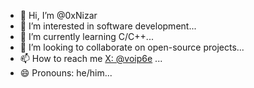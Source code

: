 - 👋 Hi, I’m @0xNizar
- 👀 I’m interested in software development...
- 🌱 I’m currently learning C/C++...
- 💞️ I’m looking to collaborate on open-source projects...
- 📫 How to reach me [X: @voip6e](https://x.com/voip6e) ...
- 😄 Pronouns: he/him...

<!---
0xNizar/0xNizar is a ✨ special ✨ repository because its `README.md` (this file) appears on your GitHub profile.
You can click the Preview link to take a look at your changes.
--->
